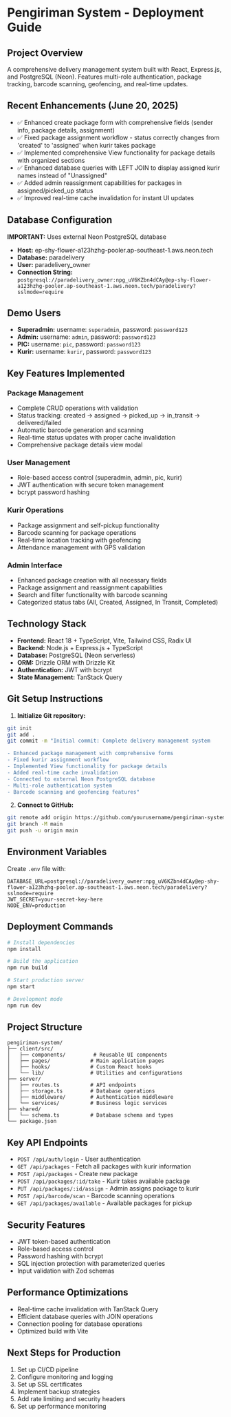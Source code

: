# Pengiriman System - Deployment Guide

## Project Overview
A comprehensive delivery management system built with React, Express.js, and PostgreSQL (Neon). Features multi-role authentication, package tracking, barcode scanning, geofencing, and real-time updates.

## Recent Enhancements (June 20, 2025)
- ✅ Enhanced create package form with comprehensive fields (sender info, package details, assignment)
- ✅ Fixed package assignment workflow - status correctly changes from 'created' to 'assigned' when kurir takes package
- ✅ Implemented comprehensive View functionality for package details with organized sections
- ✅ Enhanced database queries with LEFT JOIN to display assigned kurir names instead of "Unassigned"
- ✅ Added admin reassignment capabilities for packages in assigned/picked_up status
- ✅ Improved real-time cache invalidation for instant UI updates

## Database Configuration
**IMPORTANT:** Uses external Neon PostgreSQL database

- **Host:** ep-shy-flower-a123hzhg-pooler.ap-southeast-1.aws.neon.tech
- **Database:** paradelivery
- **User:** paradelivery_owner
- **Connection String:** `postgresql://paradelivery_owner:npg_uV6KZbn4dCAy@ep-shy-flower-a123hzhg-pooler.ap-southeast-1.aws.neon.tech/paradelivery?sslmode=require`

## Demo Users
- **Superadmin:** username: `superadmin`, password: `password123`
- **Admin:** username: `admin`, password: `password123`
- **PIC:** username: `pic`, password: `password123`
- **Kurir:** username: `kurir`, password: `password123`

## Key Features Implemented

### Package Management
- Complete CRUD operations with validation
- Status tracking: created → assigned → picked_up → in_transit → delivered/failed
- Automatic barcode generation and scanning
- Real-time status updates with proper cache invalidation
- Comprehensive package details view modal

### User Management
- Role-based access control (superadmin, admin, pic, kurir)
- JWT authentication with secure token management
- bcrypt password hashing

### Kurir Operations
- Package assignment and self-pickup functionality
- Barcode scanning for package operations
- Real-time location tracking with geofencing
- Attendance management with GPS validation

### Admin Interface
- Enhanced package creation with all necessary fields
- Package assignment and reassignment capabilities
- Search and filter functionality with barcode scanning
- Categorized status tabs (All, Created, Assigned, In Transit, Completed)

## Technology Stack
- **Frontend:** React 18 + TypeScript, Vite, Tailwind CSS, Radix UI
- **Backend:** Node.js + Express.js + TypeScript
- **Database:** PostgreSQL (Neon serverless)
- **ORM:** Drizzle ORM with Drizzle Kit
- **Authentication:** JWT with bcrypt
- **State Management:** TanStack Query

## Git Setup Instructions

1. **Initialize Git repository:**
```bash
git init
git add .
git commit -m "Initial commit: Complete delivery management system

- Enhanced package management with comprehensive forms
- Fixed kurir assignment workflow 
- Implemented View functionality for package details
- Added real-time cache invalidation
- Connected to external Neon PostgreSQL database
- Multi-role authentication system
- Barcode scanning and geofencing features"
```

2. **Connect to GitHub:**
```bash
git remote add origin https://github.com/yourusername/pengiriman-system.git
git branch -M main
git push -u origin main
```

## Environment Variables
Create `.env` file with:
```
DATABASE_URL=postgresql://paradelivery_owner:npg_uV6KZbn4dCAy@ep-shy-flower-a123hzhg-pooler.ap-southeast-1.aws.neon.tech/paradelivery?sslmode=require
JWT_SECRET=your-secret-key-here
NODE_ENV=production
```

## Deployment Commands
```bash
# Install dependencies
npm install

# Build the application
npm run build

# Start production server
npm start

# Development mode
npm run dev
```

## Project Structure
```
pengiriman-system/
├── client/src/
│   ├── components/         # Reusable UI components
│   ├── pages/             # Main application pages
│   ├── hooks/             # Custom React hooks
│   └── lib/               # Utilities and configurations
├── server/
│   ├── routes.ts          # API endpoints
│   ├── storage.ts         # Database operations
│   ├── middleware/        # Authentication middleware
│   └── services/          # Business logic services
├── shared/
│   └── schema.ts          # Database schema and types
└── package.json
```

## Key API Endpoints
- `POST /api/auth/login` - User authentication
- `GET /api/packages` - Fetch all packages with kurir information
- `POST /api/packages` - Create new package
- `POST /api/packages/:id/take` - Kurir takes available package
- `PUT /api/packages/:id/assign` - Admin assigns package to kurir
- `POST /api/barcode/scan` - Barcode scanning operations
- `GET /api/packages/available` - Available packages for pickup

## Security Features
- JWT token-based authentication
- Role-based access control
- Password hashing with bcrypt
- SQL injection protection with parameterized queries
- Input validation with Zod schemas

## Performance Optimizations
- Real-time cache invalidation with TanStack Query
- Efficient database queries with JOIN operations
- Connection pooling for database operations
- Optimized build with Vite

## Next Steps for Production
1. Set up CI/CD pipeline
2. Configure monitoring and logging
3. Set up SSL certificates
4. Implement backup strategies
5. Add rate limiting and security headers
6. Set up performance monitoring